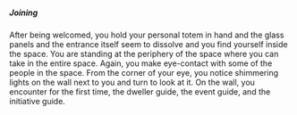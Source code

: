 ##### Joining

After being welcomed, you hold your personal totem in hand and the glass panels and the entrance itself seem to dissolve and you find yourself inside the space. You are standing at the periphery of the space where you can take in the entire space. Again, you make eye-contact with some of the people in the space. From the corner of your eye, you notice shimmering lights on the wall next to you and turn to look at it. On the wall, you encounter for the first time, the dweller guide, the event guide, and the initiative guide.